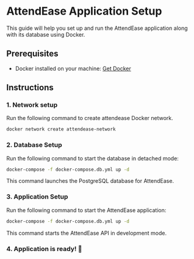 # AttendEase Application Setup

This guide will help you set up and run the AttendEase application along with its database using Docker.

## Prerequisites
- Docker installed on your machine: [Get Docker](https://docs.docker.com/get-docker/)

## Instructions

### 1. Network setup

Run the following command to create attendease Docker network.

```bash
docker network create attendease-network
```

### 2. Database Setup

Run the following command to start the database in detached mode:

```bash
docker-compose -f docker-compose.db.yml up -d
```

This command launches the PostgreSQL database for AttendEase.

### 3. Application Setup

Run the following command to start the AttendEase application:


```bash
docker-compose -f docker-compose.db.yml up -d
```

This command starts the AttendEase API in development mode.

### 4. Application is ready! 🚀